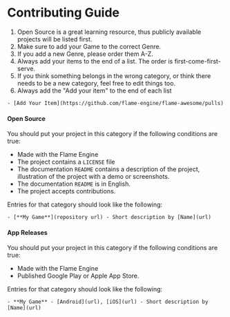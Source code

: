 # Contributing Guide

1. Open Source is a great learning resource, thus publicly available projects will be listed first.
1. Make sure to add your Game to the correct Genre.
1. If you add a new Genre, please order them A-Z.
1. Always add your items to the end of a list. The order is first-come-first-serve.
1. If you think something belongs in the wrong category, or think there needs to be a new category, feel free to edit things too.
1. Always add the "Add your item" to the end of each list

`- [Add Your Item](https://github.com/flame-engine/flame-awesome/pulls)`

#### Open Source

You should put your project in this category if the following conditions are true:

- Made with the Flame Engine
- The project contains a `LICENSE` file
- The documentation `README` contains a description of the project, illustration of the project with a demo or screenshots.
- The documentation `README` is in English.
- The project accepts contributions.

Entries for that category should look like the following:

`- [**My Game**](repository url) - Short description by [Name](url)`

#### App Releases

You should put your project in this category if the following conditions are true:

- Made with the Flame Engine
- Published Google Play or Apple App Store.

Entries for that category should look like the following:

`- **My Game** - [Android](url), [iOS](url) - Short description by [Name](url)`
